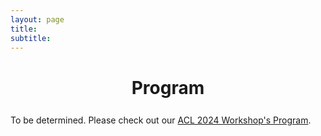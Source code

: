 ```yaml
---
layout: page
title: 
subtitle: 
---
```

<h1 style="text-align:center; margin-bottom:20pt; !important"> Program </h1>

To be determined. Please check out our <a href="https://nlp4climate.github.io/climatenlp2024/">ACL 2024 Workshop's Program</a>.
